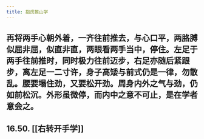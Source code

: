 ```yaml
---
title: 抱虎推山学
---
```


## 再将两手心朝外着，一齐往前推去，与心口平，两胳膊似屈非屈，似直非直，两眼看两手当中，停住。左足于两手往前推时，同时极力往前迈步，右足亦随后紧跟步，离左足一二寸许，身子高矮与前式仍是一律，勿散乱。腰要塌住劲，又要松开劲。周身内外之气与劲，仍如前松沉。外形虽微停，而内中之意不可止，是在学者意会之。
## 16.50. [[右转开手学]]
##
